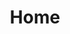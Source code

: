 ---
home: true
title: Home
heroText: Nu Eyne Developers Docs
actions:
  - text: API Guide
    link: /en/api-guide/
    type: primary


footer: MIT Licensed | ©2023. Nu Eyne, Co., Ltd, 
---